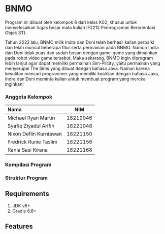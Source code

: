 # **BNMO**

Program ini dibuat oleh kelompok 8 dari kelas K02, khusus untuk menyelesaikan tugas besar mata kuliah IF2212 Pemrograman Berorientasi Objek STI.

Tahun 2022 lalu, BNMO milik Indra dan Doni telah berhasil kalian perbaiki dan telah muncul beberapa fitur serta permainan pada BNMO. Namun Indra dan Doni tidak puas dan sudah bosan dengan game-game yang dimainkan pada robot video game tersebut. Maka sekarang, BNMO ingin diprogram lebih lanjut agar dapat memiliki permainan Sim-Plicity, yaitu permainan yang menyerupai The Sims yang dibuat dengan bahasa Java. Namun karena kesulitan mencari programmer yang memiliki keahlian dengan bahasa Java, Indra dan Doni meminta kalian untuk membuat program yang mereka inginkan!

### Anggota Kelompok
| Nama | NIM |
| :----------- | :----------: |
| Michael Ryan Martin | 18219046 |
| Syafiq Ziyadul Arifin | 18221048 |
| Nixon Deflin Kurniawan | 18221150 |
| Fredrick Runie Taslim | 18221156 |
| Rania Sasi Kirana | 18221168 |

### Kompilasi Program

### Struktur Program

## Requirements

1. JDK v8+
2. Gradle 6.6+

## Features